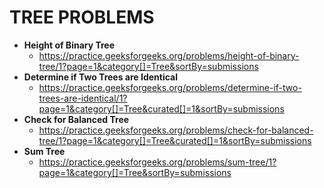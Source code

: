 # TREE PROBLEMS

* **Height of Binary Tree** 
  * https://practice.geeksforgeeks.org/problems/height-of-binary-tree/1?page=1&category[]=Tree&sortBy=submissions
* **Determine if Two Trees are Identical** 
  * https://practice.geeksforgeeks.org/problems/determine-if-two-trees-are-identical/1?page=1&category[]=Tree&curated[]=1&sortBy=submissions
* **Check for Balanced Tree**
  * https://practice.geeksforgeeks.org/problems/check-for-balanced-tree/1?page=1&category[]=Tree&curated[]=1&sortBy=submissions
* **Sum Tree**
  * https://practice.geeksforgeeks.org/problems/sum-tree/1?page=1&category[]=Tree&sortBy=submissions

